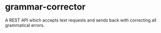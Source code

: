 # grammar-corrector
A REST API which accepts text requests and sends back with correcting all grammatical errors.
